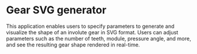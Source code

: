 # Gear SVG generator

This application enables users to specify parameters to generate and visualize the shape of an involute gear in SVG format. Users can adjust parameters such as the number of teeth, module, pressure angle, and more, and see the resulting gear shape rendered in real-time.
